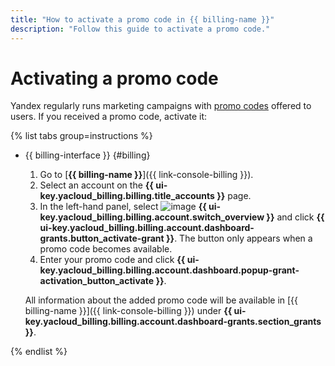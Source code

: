 ```yaml
---
title: "How to activate a promo code in {{ billing-name }}"
description: "Follow this guide to activate a promo code."
---
```


# Activating a promo code

Yandex regularly runs marketing campaigns with [promo codes](../concepts/promo-code.md) offered to users. If you received a promo code, activate it:

{% list tabs group=instructions %}

- {{ billing-interface }} {#billing}

   1. Go to [**{{ billing-name }}**]({{ link-console-billing }}).
   1. Select an account on the **{{ ui-key.yacloud_billing.billing.title_accounts }}** page.
   1. In the left-hand panel, select ![image](../../_assets/console-icons/flag.svg) **{{ ui-key.yacloud_billing.billing.account.switch_overview }}** and click **{{ ui-key.yacloud_billing.billing.account.dashboard-grants.button_activate-grant }}**. The button only appears when a promo code becomes available.
   1. Enter your promo code and click **{{ ui-key.yacloud_billing.billing.account.dashboard.popup-grant-activation_button_activate }}**.

   All information about the added promo code will be available in [{{ billing-name }}]({{ link-console-billing }}) under **{{ ui-key.yacloud_billing.billing.account.dashboard-grants.section_grants }}**.

{% endlist %}
